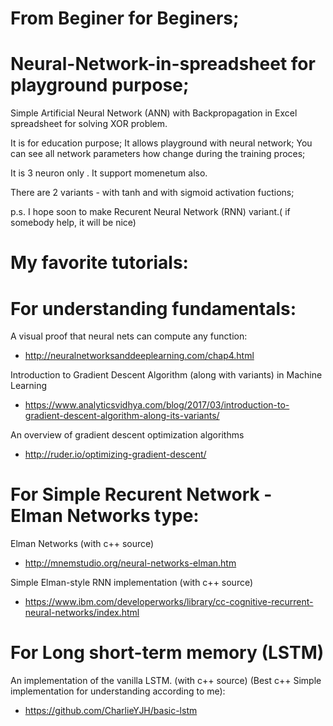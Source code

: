 # From Beginer for Beginers;

# Neural-Network-in-spreadsheet for playground purpose;

Simple Artificial Neural Network (ANN) with Backpropagation in Excel spreadsheet for solving XOR problem.

It is for education purpose;
It allows playground with neural network;
You can see all network parameters how change during the training proces;

It is 3 neuron only .
It support momenetum also.

There are 2 variants - with tanh and with sigmoid activation fuctions;

p.s. I hope soon to make Recurent Neural Network (RNN) variant.( if somebody help, it will be nice)

# My favorite tutorials:

# For understanding fundamentals:

A visual proof that neural nets can compute any function:

  - http://neuralnetworksanddeeplearning.com/chap4.html
  
Introduction to Gradient Descent Algorithm (along with variants) in Machine Learning

  - https://www.analyticsvidhya.com/blog/2017/03/introduction-to-gradient-descent-algorithm-along-its-variants/

An overview of gradient descent optimization algorithms

  - http://ruder.io/optimizing-gradient-descent/

# For Simple Recurent Network - Elman Networks type:

Elman Networks (with c++ source) 

  - http://mnemstudio.org/neural-networks-elman.htm
  
Simple Elman-style RNN implementation (with c++ source) 

  - https://www.ibm.com/developerworks/library/cc-cognitive-recurrent-neural-networks/index.html
  
  
 # For Long short-term memory (LSTM)
 
An implementation of the vanilla LSTM. (with c++ source) (Best c++ Simple implementation for understanding according to me):

  - https://github.com/CharlieYJH/basic-lstm
  
  
  
  
